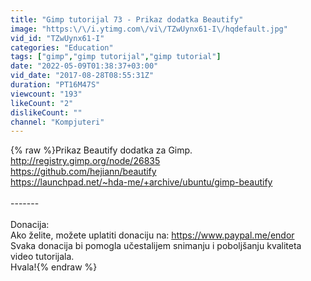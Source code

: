 ```yaml
---
title: "Gimp tutorijal 73 - Prikaz dodatka Beautify"
image: "https:\/\/i.ytimg.com\/vi\/TZwUynx61-I\/hqdefault.jpg"
vid_id: "TZwUynx61-I"
categories: "Education"
tags: ["gimp","gimp tutorijal","gimp tutorial"]
date: "2022-05-09T01:38:37+03:00"
vid_date: "2017-08-28T08:55:31Z"
duration: "PT16M47S"
viewcount: "193"
likeCount: "2"
dislikeCount: ""
channel: "Kompjuteri"
---
```

{% raw %}Prikaz Beautify dodatka za Gimp.<br /><a rel="nofollow" target="blank" href="http://registry.gimp.org/node/26835">http://registry.gimp.org/node/26835</a><br /><a rel="nofollow" target="blank" href="https://github.com/hejiann/beautify">https://github.com/hejiann/beautify</a><br /><a rel="nofollow" target="blank" href="https://launchpad.net/~hda-me/+archive/ubuntu/gimp-beautify">https://launchpad.net/~hda-me/+archive/ubuntu/gimp-beautify</a><br /><br />-------<br /><br />Donacija:<br />Ako želite, možete uplatiti donaciju na: <a rel="nofollow" target="blank" href="https://www.paypal.me/endor">https://www.paypal.me/endor</a><br />Svaka donacija bi pomogla učestalijem snimanju i poboljšanju kvaliteta video tutorijala.<br />Hvala!{% endraw %}
